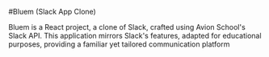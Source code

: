 #Bluem (Slack App Clone)

Bluem is a React project, a clone of Slack, crafted using Avion School's Slack API. This application mirrors Slack's features, adapted for educational purposes, providing a familiar yet tailored communication platform
